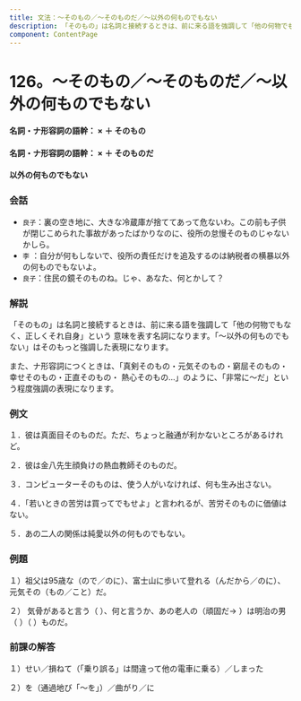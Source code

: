 ```yaml
---
title: 文法：～そのもの／～そのものだ／～以外の何ものでもない
description: 「そのもの」は名詞と接続するときは、前に来る語を強調して「他の何物でもなく、正しくそれ自身」という 意味を表す名詞になります。「～以外の何ものでもない」はそのもっと強調した表現になります。
component: ContentPage
---
```



# 126。～そのもの／～そのものだ／～以外の何ものでもない
#### 名詞・ナ形容詞の語幹： × ＋ そのもの
#### 名詞・ナ形容詞の語幹： × ＋ そのものだ
#### 以外の何ものでもない
### 会話
- `良子`：裏の空き地に、大きな冷蔵庫が捨ててあって危ないわ。この前も子供が閉じこめられた事故があったばかりなのに、役所の怠慢そのものじゃないかしら。
- `李` ：自分が何もしないで、役所の責任だけを追及するのは納税者の横暴以外の何ものでもないよ。
- `良子`：住民の鏡そのものね。じゃ、あなた、何とかして？
### 解説
「そのもの」は名詞と接続するときは、前に来る語を強調して「他の何物でもなく、正しくそれ自身」という 意味を表す名詞になります。「～以外の何ものでもない」はそのもっと強調した表現になります。

また、ナ形容詞につくときは、「真剣そのもの・元気そのもの・窮屈そのもの・幸せそのもの・正直そのもの・ 熱心そのもの…」のように、「非常に～だ」という程度強調の表現になります。
### 例文
１．彼は真面目そのものだ。ただ、ちょっと融通が利かないところがあるけれど。

２．彼は金八先生顔負けの熱血教師そのものだ。

３．コンピューターそのものは、使う人がいなければ、何も生み出さない。

４．「若いときの苦労は買ってでもせよ」と言われるが、苦労そのものに価値はない。

５．あの二人の関係は純愛以外の何ものでもない。
### 例題
１）祖父は95歳な（ので／のに）、富士山に歩いて登れる（んだから／のに）、元気その（もの／こと）だ。

２） 気骨があると言う（ ）、何と言うか、あの老人の（頑固だ→ ）は明治の男（ ）（ ）ものだ。
### 前課の解答
１）せい／損ねて（「乗り誤る」は間違って他の電車に乗る）／しまった

２）を（通過地び「～を」）／曲がり／に
